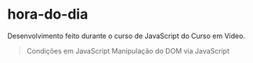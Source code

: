 # hora-do-dia
Desenvolvimento feito durante o curso de JavaScript do Curso em Vídeo.

> Condições em JavaScript
> Manipulação do DOM via JavaScript
